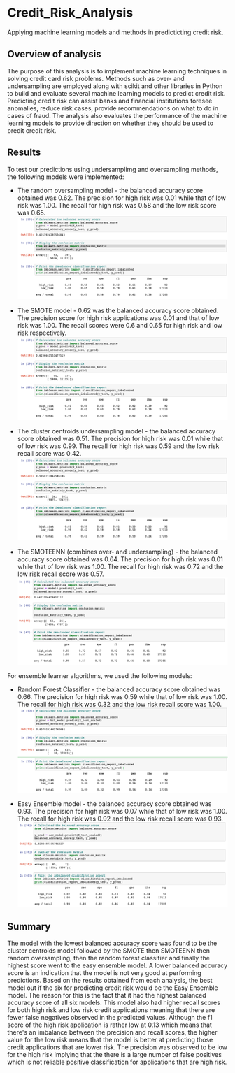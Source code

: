# Credit_Risk_Analysis
Applying machine learning models and methods in predicticting credit risk.

## Overview of analysis
The purpose of this analysis is to implement machine learning techniques in solving credit card risk problems. Methods such as over- and undersampling are employed along with scikit and other  libraries in Python to build and evaluate several machine learning models to predict credit risk. Predicting credit risk can assist banks and financial institutions foresee anomalies, reduce risk cases, provide recommendations on what to do in cases of fraud. The analysis also evaluates the performance of the machine learning models to provide direction on whether they should be used to predit credit risk.

## Results

To test our predictions using undersamplimg and oversampling methods, the following models were implemented:

- The random oversampling model - the balanced accuracy score obtained was 0.62. The precision for high risk was 0.01 while that of low risk was 1.00. The recall for high risk was 0.58 and the low risk score was 0.65. 
![Random Oversampling](https://github.com/SNwokolo/Credit_Risk_Analysis/blob/bbf6d28bab9526aa7398e2b6f036dba7a9056d44/Images/random%20oversampling.png)

- The SMOTE model - 0.62 was the balanced accuracy score obtained. The precision score for high risk applications was 0.01 and that of low risk was 1.00. The recall scores were 0.6 and 0.65 for high risk and low risk respectively. ![SMOTE](https://github.com/SNwokolo/Credit_Risk_Analysis/blob/bbf6d28bab9526aa7398e2b6f036dba7a9056d44/Images/SMOTE.png)

- The cluster centroids undersampling model - the balanced accuracy score obtained was 0.51. The precision for high risk was 0.01 while that of low risk was 0.99. The recall for high risk was 0.59 and the low risk recall score was 0.42. 
![Cluster Centroids](https://github.com/SNwokolo/Credit_Risk_Analysis/blob/bbf6d28bab9526aa7398e2b6f036dba7a9056d44/Images/Undersampling.png)


- The SMOTEENN (combines over- and undersampling) - the balanced accuracy score obtained was 0.64. The precision for high risk was 0.01 while that of low risk was 1.00. The recall for high risk was 0.72 and the low risk recall score was 0.57. ![SMOTEENN](https://github.com/SNwokolo/Credit_Risk_Analysis/blob/3278d7ea7c7bafcd28950e19bf6e7cb72c1a3dce/Images/SMOTEENN.png)

For ensemble learner algorithms, we used the following models:

- Random Forest Classifier - the balanced accuracy score obtained was 0.66. The precision for high risk was 0.59 while that of low risk was 1.00. The recall for high risk was 0.32 and the low risk recall score was 1.00. 
![Random Forest Classifier](https://github.com/SNwokolo/Credit_Risk_Analysis/blob/bbf6d28bab9526aa7398e2b6f036dba7a9056d44/Images/RFC.png)

- Easy Ensemble model - the balanced accuracy score obtained was 0.93. The precision for high risk was 0.07 while that of low risk was 1.00. The recall for high risk was 0.92 and the low risk recall score was 0.93. ![Easy Ensemble](https://github.com/SNwokolo/Credit_Risk_Analysis/blob/bbf6d28bab9526aa7398e2b6f036dba7a9056d44/Images/Easy%20Ensemble.png)


## Summary
The model with the lowest balanced accuracy score was found to be the cluster centroids model followed by the SMOTE then SMOTEENN then random oversampling, then the random forest classifier and finally the highest score went to the easy ensemble model. A lower balanced accuracy score is an indication that the model is not very good at performing predictions. 
Based on the results obtained from each analysis, the best model out if the six for predicting credit risk would be the Easy Ensemble model. The reason for this is the fact that it had the highest balanced accuracy score of all six models. This model also had higher recall scores for both high risk and low risk credit applications meaning that there are fewer false negatives observed in the predicted values. Although the f1 score of the high risk application is rather low at 0.13 which means that there's an imbalance between the precision and recall scores, the higher value for the low risk means that the model is  better at predicting those credit applications that are lower risk. The precision was observed to be low for the high risk implying that the there is a large number of false positives which is not reliable positive classification for applications that are high risk.
